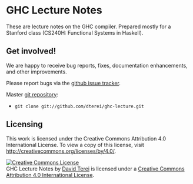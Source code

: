 # GHC Lecture Notes

These are lecture notes on the GHC compiler. Prepared mostly for a
Stanford class (CS240H: Functional Systems in Haskell).

## Get involved!

We are happy to receive bug reports, fixes, documentation
enhancements, and other improvements.

Please report bugs via the
[github issue tracker](http://github.com/dterei/ghc-lecture/issues).

Master [git repository](http://github.com/dterei/ghc-lecture):

* `git clone git://github.com/dterei/ghc-lecture.git`

## Licensing

This work is licensed under the Creative Commons Attribution 4.0
International License. To view a copy of this license, visit
http://creativecommons.org/licenses/by/4.0/.

<a rel="license"
href="http://creativecommons.org/licenses/by/4.0/"><img alt="Creative
Commons License" style="border-width:0"
src="https://i.creativecommons.org/l/by/4.0/88x31.png" /></a><br
/><span xmlns:dct="http://purl.org/dc/terms/" property="dct:title">GHC
Lecture Notes</span> by <a xmlns:cc="http://creativecommons.org/ns#"
href="https://github.com/dterei/ghc-lecture"
property="cc:attributionName" rel="cc:attributionURL">David Terei</a>
is licensed under a <a rel="license"
href="http://creativecommons.org/licenses/by/4.0/">Creative Commons
Attribution 4.0 International License</a>.
